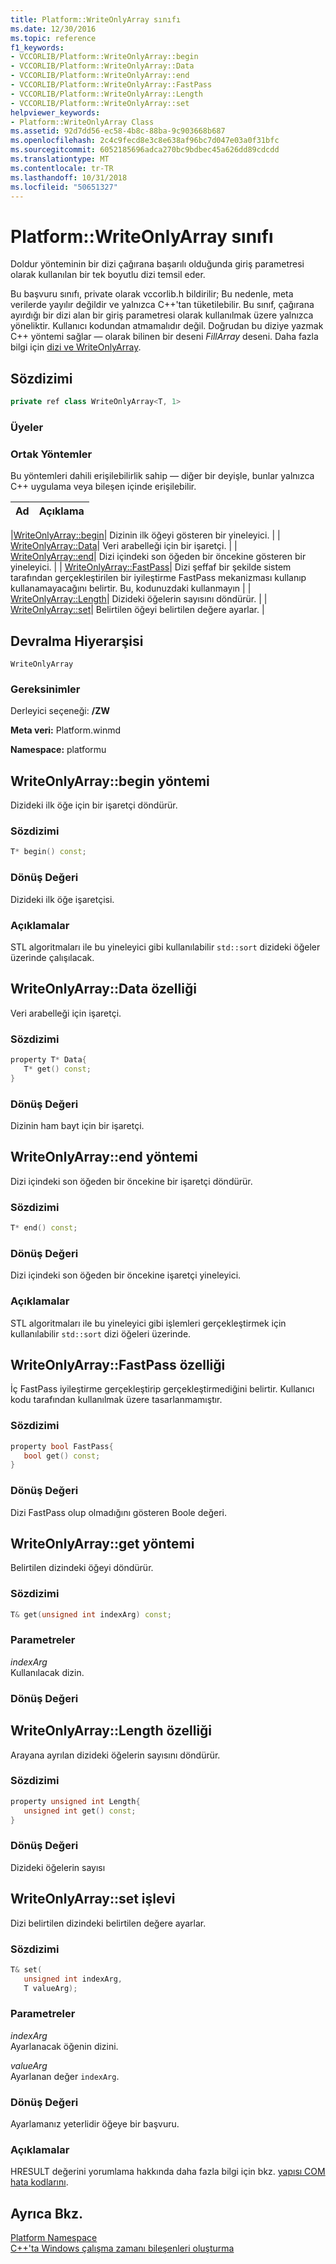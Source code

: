 ```yaml
---
title: Platform::WriteOnlyArray sınıfı
ms.date: 12/30/2016
ms.topic: reference
f1_keywords:
- VCCORLIB/Platform::WriteOnlyArray::begin
- VCCORLIB/Platform::WriteOnlyArray::Data
- VCCORLIB/Platform::WriteOnlyArray::end
- VCCORLIB/Platform::WriteOnlyArray::FastPass
- VCCORLIB/Platform::WriteOnlyArray::Length
- VCCORLIB/Platform::WriteOnlyArray::set
helpviewer_keywords:
- Platform::WriteOnlyArray Class
ms.assetid: 92d7dd56-ec58-4b8c-88ba-9c903668b687
ms.openlocfilehash: 2c4c9fecd8e3c8e638af96bc7d047e03a0f31bfc
ms.sourcegitcommit: 6052185696adca270bc9bdbec45a626dd89cdcdd
ms.translationtype: MT
ms.contentlocale: tr-TR
ms.lasthandoff: 10/31/2018
ms.locfileid: "50651327"
---
```

# <a name="platformwriteonlyarray-class"></a>Platform::WriteOnlyArray sınıfı

Doldur yönteminin bir dizi çağırana başarılı olduğunda giriş parametresi olarak kullanılan bir tek boyutlu dizi temsil eder.

Bu başvuru sınıfı, private olarak vccorlib.h bildirilir; Bu nedenle, meta verilerde yayılır değildir ve yalnızca C++'tan tüketilebilir. Bu sınıf, çağırana ayırdığı bir dizi alan bir giriş parametresi olarak kullanılmak üzere yalnızca yöneliktir. Kullanıcı kodundan atmamalıdır değil. Doğrudan bu diziye yazmak C++ yöntemi sağlar — olarak bilinen bir deseni *FillArray* deseni. Daha fazla bilgi için [dizi ve WriteOnlyArray](../cppcx/array-and-writeonlyarray-c-cx.md).

## <a name="syntax"></a>Sözdizimi

```cpp
private ref class WriteOnlyArray<T, 1>
```

### <a name="members"></a>Üyeler

### <a name="public-methods"></a>Ortak Yöntemler

Bu yöntemleri dahili erişilebilirlik sahip — diğer bir deyişle, bunlar yalnızca C++ uygulama veya bileşen içinde erişilebilir.

|Ad|Açıklama|
|----------|-----------------|

|[WriteOnlyArray::begin](#begin)| Dizinin ilk öğeyi gösteren bir yineleyici. | | [WriteOnlyArray::Data](#data)| Veri arabelleği için bir işaretçi. | | [WriteOnlyArray::end](#end)| Dizi içindeki son öğeden bir öncekine gösteren bir yineleyici. | | [WriteOnlyArray::FastPass](#fastpass)| Dizi şeffaf bir şekilde sistem tarafından gerçekleştirilen bir iyileştirme FastPass mekanizması kullanıp kullanamayacağını belirtir. Bu, kodunuzdaki kullanmayın | | [WriteOnlyArray::Length](#length)| Dizideki öğelerin sayısını döndürür. | | [WriteOnlyArray::set](#set)| Belirtilen öğeyi belirtilen değere ayarlar. |

## <a name="inheritance-hierarchy"></a>Devralma Hiyerarşisi

`WriteOnlyArray`

### <a name="requirements"></a>Gereksinimler

Derleyici seçeneği: **/ZW**

**Meta veri:** Platform.winmd

**Namespace:** platformu

## <a name="begin"></a>  WriteOnlyArray::begin yöntemi

Dizideki ilk öğe için bir işaretçi döndürür.

### <a name="syntax"></a>Sözdizimi

```cpp
T* begin() const;
```

### <a name="return-value"></a>Dönüş Değeri

Dizideki ilk öğe işaretçisi.

### <a name="remarks"></a>Açıklamalar

STL algoritmaları ile bu yineleyici gibi kullanılabilir `std::sort` dizideki öğeler üzerinde çalışılacak.

## <a name="data"></a>  WriteOnlyArray::Data özelliği

Veri arabelleği için işaretçi.

### <a name="syntax"></a>Sözdizimi

```cpp
property T* Data{
   T* get() const;
}
```

### <a name="return-value"></a>Dönüş Değeri

Dizinin ham bayt için bir işaretçi.

## <a name="end"></a>  WriteOnlyArray::end yöntemi

Dizi içindeki son öğeden bir öncekine bir işaretçi döndürür.

### <a name="syntax"></a>Sözdizimi

```cpp
T* end() const;
```

### <a name="return-value"></a>Dönüş Değeri

Dizi içindeki son öğeden bir öncekine işaretçi yineleyici.

### <a name="remarks"></a>Açıklamalar

STL algoritmaları ile bu yineleyici gibi işlemleri gerçekleştirmek için kullanılabilir `std::sort` dizi öğeleri üzerinde.

## <a name="fastpass"></a>  WriteOnlyArray::FastPass özelliği

İç FastPass iyileştirme gerçekleştirip gerçekleştirmediğini belirtir. Kullanıcı kodu tarafından kullanılmak üzere tasarlanmamıştır.

### <a name="syntax"></a>Sözdizimi

```cpp
property bool FastPass{
   bool get() const;
}
```

### <a name="return-value"></a>Dönüş Değeri

Dizi FastPass olup olmadığını gösteren Boole değeri.

## <a name="get"></a>  WriteOnlyArray::get yöntemi

Belirtilen dizindeki öğeyi döndürür.

### <a name="syntax"></a>Sözdizimi

```cpp
T& get(unsigned int indexArg) const;
```

### <a name="parameters"></a>Parametreler

*indexArg*<br/>
Kullanılacak dizin.

### <a name="return-value"></a>Dönüş Değeri

## <a name="length"></a>  WriteOnlyArray::Length özelliği

Arayana ayrılan dizideki öğelerin sayısını döndürür.

### <a name="syntax"></a>Sözdizimi

```cpp
property unsigned int Length{
   unsigned int get() const;
}
```

### <a name="return-value"></a>Dönüş Değeri

Dizideki öğelerin sayısı

## <a name="set"></a>  WriteOnlyArray::set işlevi

Dizi belirtilen dizindeki belirtilen değere ayarlar.

### <a name="syntax"></a>Sözdizimi

```cpp
T& set(
   unsigned int indexArg,
   T valueArg);
```

### <a name="parameters"></a>Parametreler

*indexArg*<br/>
Ayarlanacak öğenin dizini.

*valueArg*<br/>
Ayarlanan değer `indexArg`.

### <a name="return-value"></a>Dönüş Değeri

Ayarlamanız yeterlidir öğeye bir başvuru.

### <a name="remarks"></a>Açıklamalar

HRESULT değerini yorumlama hakkında daha fazla bilgi için bkz. [yapısı COM hata kodlarını](/windows/desktop/com/structure-of-com-error-codes).

## <a name="see-also"></a>Ayrıca Bkz.

[Platform Namespace](platform-namespace-c-cx.md)<br/>
[C++'ta Windows çalışma zamanı bileşenleri oluşturma](/windows/uwp/winrt-components/creating-windows-runtime-components-in-cpp)